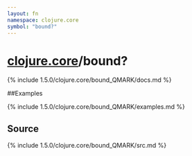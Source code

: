 ```yaml
---
layout: fn
namespace: clojure.core
symbol: "bound?"
---
```


# [clojure.core](../)/bound?

{% include 1.5.0/clojure.core/bound_QMARK/docs.md %}

##Examples

{% include 1.5.0/clojure.core/bound_QMARK/examples.md %}
## Source
{% include 1.5.0/clojure.core/bound_QMARK/src.md %}


